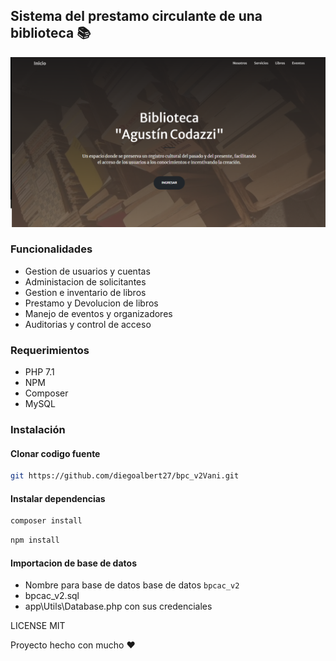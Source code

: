 ## Sistema del prestamo circulante de una biblioteca 📚

![BPC](assets/img/bpc.png)

### Funcionalidades
- Gestion de usuarios y cuentas
- Administacion de solicitantes
- Gestion e inventario de libros
- Prestamo y Devolucion de libros
- Manejo de eventos y organizadores
- Auditorias y control de acceso

### Requerimientos
- PHP 7.1
- NPM
- Composer
- MySQL

### Instalación
#### Clonar codigo fuente
```bash
git https://github.com/diegoalbert27/bpc_v2Vani.git
```

#### Instalar dependencias
```bash
composer install
````

```bash
npm install
```

#### Importacion de base de datos
- Nombre para base de datos base de datos `bpcac_v2`
- bpcac_v2.sql
- app\Utils\Database.php con sus credenciales

LICENSE MIT

Proyecto hecho con mucho ❤️
